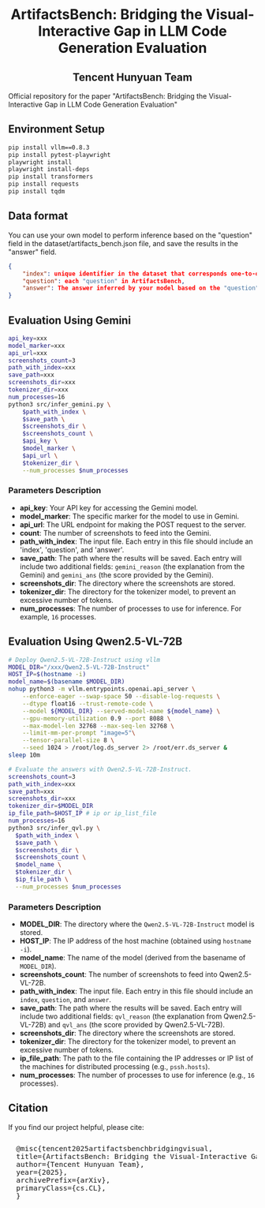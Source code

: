 <div align='center'>
<h1>ArtifactsBench: Bridging the Visual-Interactive Gap in LLM Code Generation Evaluation</h1> 
<h2>Tencent Hunyuan Team</h2>

</div>

Official repository for the paper "ArtifactsBench: Bridging the Visual-Interactive Gap in LLM Code Generation Evaluation"


## Environment Setup

```bash
pip install vllm==0.8.3
pip install pytest-playwright
playwright install
playwright install-deps
pip install transformers
pip install requests
pip install tqdm
```

## Data format
You can use your own model to perform inference based on the "question" field in the dataset/artifacts_bench.json file, and save the results in the "answer" field.
```JSON
{
    "index": unique identifier in the dataset that corresponds one-to-one with "question",
    "question": each "question" in ArtifactsBench,
    "answer": The answer inferred by your model based on the "question"
}
```


## Evaluation Using Gemini

```bash
api_key=xxx
model_marker=xxx
api_url=xxx
screenshots_count=3
path_with_index=xxx
save_path=xxx
screenshots_dir=xxx
tokenizer_dir=xxx
num_processes=16
python3 src/infer_gemini.py \
    $path_with_index \
    $save_path \
    $screenshots_dir \
    $screenshots_count \
    $api_key \
    $model_marker \
    $api_url \
    $tokenizer_dir \
    --num_processes $num_processes
```



### Parameters Description
* **api\_key**: Your API key for accessing the Gemini model.
* **model\_marker**: The specific marker for the model to use in Gemini.
* **api\_url**: The URL endpoint for making the POST request to the server.
* **count**: The number of screenshots to feed into the Gemini.
* **path\_with\_index**: The input file. Each entry in this file should include an 'index', 'question', and 'answer'.
* **save\_path**: The path where the results will be saved. Each entry will include two additional fields: `gemini_reason` (the explanation from the Gemini) and `gemini_ans` (the score provided by the Gemini).
* **screenshots\_dir**: The directory where the screenshots are stored.
* **tokenizer\_dir**: The directory for the tokenizer model, to prevent an excessive number of tokens.
* **num\_processes**: The number of processes to use for inference. For example, `16` processes.



## Evaluation Using Qwen2.5-VL-72B

```bash
# Deploy Qwen2.5-VL-72B-Instruct using vllm
MODEL_DIR="/xxx/Qwen2.5-VL-72B-Instruct"
HOST_IP=$(hostname -i)
model_name=$(basename $MODEL_DIR)
nohup python3 -m vllm.entrypoints.openai.api_server \
    --enforce-eager --swap-space 50 --disable-log-requests \
    --dtype float16 --trust-remote-code \
    --model ${MODEL_DIR} --served-model-name ${model_name} \
    --gpu-memory-utilization 0.9 --port 8088 \
    --max-model-len 32768 --max-seq-len 32768 \
    --limit-mm-per-prompt "image=5"\
    --tensor-parallel-size 8 \
    --seed 1024 > /root/log.ds_server 2> /root/err.ds_server &
sleep 10m

# Evaluate the answers with Qwen2.5-VL-72B-Instruct.
screenshots_count=3
path_with_index=xxx
save_path=xxx
screenshots_dir=xxx
tokenizer_dir=$MODEL_DIR
ip_file_path=$HOST_IP # ip or ip_list_file
num_processes=16
python3 src/infer_qvl.py \
  $path_with_index \
  $save_path \
  $screenshots_dir \
  $screenshots_count \
  $model_name \
  $tokenizer_dir \
  $ip_file_path \
  --num_processes $num_processes
```



### Parameters Description
* **MODEL\_DIR**: The directory where the `Qwen2.5-VL-72B-Instruct` model is stored.
* **HOST\_IP**: The IP address of the host machine (obtained using `hostname -i`).
* **model\_name**: The name of the model (derived from the basename of `MODEL_DIR`).
* **screenshots\_count**: The number of screenshots to feed into Qwen2.5-VL-72B.
* **path\_with\_index**: The input file. Each entry in this file should include an `index`, `question`, and `answer`.
* **save\_path**: The path where the results will be saved. Each entry will include two additional fields: `qvl_reason` (the explanation from Qwen2.5-VL-72B) and `qvl_ans` (the score provided by Qwen2.5-VL-72B).
* **screenshots\_dir**: The directory where the screenshots are stored.
* **tokenizer\_dir**: The directory for the tokenizer model, to prevent an excessive number of tokens.
* **ip\_file\_path**: The path to the file containing the IP addresses or IP list of the machines for distributed processing (e.g., `pssh.hosts`).
* **num\_processes**: The number of processes to use for inference (e.g., `16` processes).


## Citation

If you find our project helpful, please cite:

<pre style="background-color: auto; padding: 0.8rem 1rem 0.4rem 1rem; border-radius: 8px; overflow-x: auto; font-size: 0.9rem;">
@misc{tencent2025artifactsbenchbridgingvisual,
title={ArtifactsBench: Bridging the Visual-Interactive Gap in LLM Code Generation Evaluation}, 
author={Tencent Hunyuan Team},
year={2025},
archivePrefix={arXiv},
primaryClass={cs.CL},
}
</pre>


